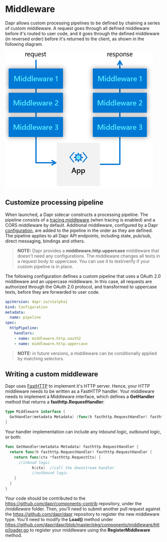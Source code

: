 # Middleware

Dapr allows custom processing pipelines to be defined by chaining a series of custom middleware. A request goes through all defined middleware before it's routed to user code, and it goes through the defined middleware (in reversed order) before it's returned to the client, as shown in the following diagram.

![Middleware](../../images/middleware.png)

## Customize processing pipeline

When launched, a Dapr sidecar constructs a processing pipeline. The pipeline consists of a [tracing middleware](../distributed-tracing/README.md) (when tracing is enabled) and a CORS middleware by default. Additional middleware, configured by a Dapr [configuration](../configuration/README.md), are added to the pipeline in the order as they are defined. The pipeline applies to all Dapr API endpoints, including state, pub/sub, direct messaging, bindings and others.

> **NOTE:** Dapr provides a **middleware.http.uppercase** middleware that doesn't need any configurations. The middleware changes all texts in a request body to uppercase. You can use it to test/verify if your custom pipeline is in place.

The following configuration defines a custom pipeline that uses a OAuth 2.0 middleware and an uppercase middleware. In this case, all requests are authorized through the OAuth 2.0 protocol, and transformed to uppercase texts, before they are forwarded to user code.

```yaml
apiVersion: dapr.io/v1alpha1
kind: Configuration
metadata:
  name: pipeline
spec:
  httpPipeline:
    handlers:
    - name: middleware.http.oauth2
    - name: middleware.http.uppercase    
```

> **NOTE:** in future versions, a middleware can be conditionally applied by matching selectors.

## Writing a custom middleware

Dapr uses [FastHTTP](https://github.com/valyala/fasthttp) to implement it's HTTP server. Hence, your HTTP middleware needs to be written as a FastHTTP handler. Your middleware needs to implement a Middleware interface, which defines a **GetHandler** method that returns a **fasthttp.RequestHandler**:

```go
type Middleware interface {
  GetHandler(metadata Metadata) (func(h fasthttp.RequestHandler) fasthttp.RequestHandler, error)
}
```

Your handler implementation can include any inbound logic, outbound logic, or both:

```go
func GetHandler(metadata Metadata) fasthttp.RequestHandler {
  return func(h fasthttp.RequestHandler) fasthttp.RequestHandler {
    return func(ctx *fasthttp.RequestCtx) {
      //inboud logic
            h(ctx)  //call the downstream handler
            //outbound logic
    }
  }
}
```

Your code should be contributed to the https://github.com/dapr/components-contrib repository, under the */middleware* folder. Then, you'll need to submit another pull request against the https://github.com/dapr/dapr repository to register the new middleware type. You'll need to modify the **Load()** method under https://github.com/dapr/dapr/blob/master/pkg/components/middleware/http/loader.go to register your middleware using the **RegisterMiddleware** method.
